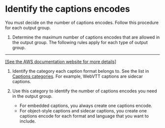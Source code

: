 # Identify the captions encodes<a name="channel-planning-captions-encodes"></a>

You must decide on the number of captions encodes\. Follow this procedure for each output group\. 

1. Determine the maximum number of captions encodes that are allowed in the output group\. The following rules apply for each type of output group\.  
****    
[\[See the AWS documentation website for more details\]](http://docs.aws.amazon.com/medialive/latest/ug/channel-planning-captions-encodes.html)

1. Identify the category each caption format belongs to\. See the list in [Captions categories](categories-captions.md)\. For example, WebVTT captions are sidecar captions\.

1. Use this category to identify the number of captions encodes you need in the output group\.
   + For embedded captions, you always create one captions encode\.
   + For object\-style captions and sidecar captions, you create one captions encode for each format and language that you want to include\.